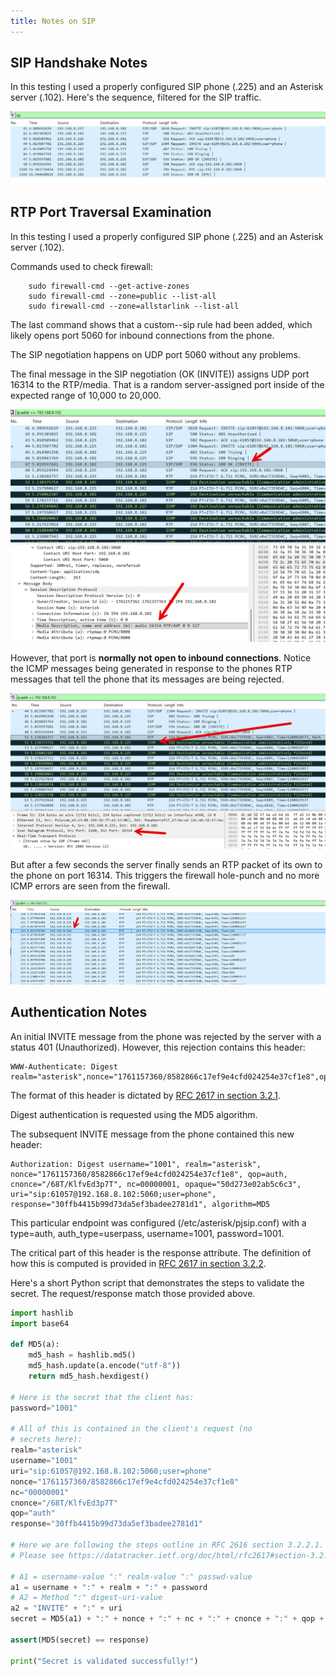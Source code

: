 ```yaml
---
title: Notes on SIP
---
```


## SIP Handshake Notes

In this testing I used a properly configured SIP phone (.225) and an Asterisk 
server (.102). Here's the sequence, filtered for the SIP traffic.

![Capture 4](/assets/images/sip-capture-4.jpg)

## RTP Port Traversal Examination

In this testing I used a properly configured SIP phone (.225) and an Asterisk 
server (.102).

Commands used to check firewall:

        sudo firewall-cmd --get-active-zones
        sudo firewall-cmd --zone=public --list-all
        sudo firewall-cmd --zone=allstarlink --list-all

The last command shows that a custom--sip rule had been added, which likely opens
port 5060 for inbound connections from the phone.

The SIP negotiation happens on UDP port 5060 without any problems.

The final message in the SIP negotiation (OK (INVITE)) assigns UDP port 16314 
to the RTP/media. That is a random server-assigned port inside of the expected 
range of 10,000 to 20,000.

![Capture 2](/assets/images/sip-capture-2.jpg)

However, that port is **normally 
not open to inbound connections**. Notice the ICMP messages being generated 
in response to the phones RTP messages that 
tell the phone that its messages are being rejected.

![Capture 1](/assets/images/sip-capture-1.jpg)

But after a few seconds the server finally sends an RTP packet of its own 
to the phone on port 16314. This triggers the firewall hole-punch and no more 
ICMP errors are seen from the firewall.

![Capture 3](/assets/images/sip-capture-3.jpg)

## Authentication Notes

An initial INVITE message from the phone was rejected by the server with a 
status 401 (Unauthorized). However, this rejection contains this header:

```
WWW-Authenticate: Digest realm="asterisk",nonce="1761157360/8582866c17ef9e4cfd024254e37cf1e8",opaque="50d273e02ab5c6c3",algorithm=MD5,qop="auth"
```

The format of this header is dictated by [RFC 2617 in section 3.2.1](https://datatracker.ietf.org/doc/html/rfc2617#section-3.2.1).

Digest authentication is requested using the MD5 algorithm.

The subsequent INVITE message from the phone contained this new header:

```
Authorization: Digest username="1001", realm="asterisk", nonce="1761157360/8582866c17ef9e4cfd024254e37cf1e8", qop=auth, cnonce="/68T/KlfvEd3p7T", nc=00000001, opaque="50d273e02ab5c6c3", uri="sip:61057@192.168.8.102:5060;user=phone", response="30ffb4415b99d73da5ef3badee2781d1", algorithm=MD5
```

This particular endpoint was configured (/etc/asterisk/pjsip.conf) with a 
type=auth, auth_type=userpass, username=1001, password=1001.

The critical part of this header is the response attribute. The definition of 
how this is computed is provided in [RFC 2617 in section 3.2.2](https://datatracker.ietf.org/doc/html/rfc2617#section-3.2.2).

Here's a short Python script that demonstrates the steps to validate
the secret. The request/response match those provided above.

```python
import hashlib
import base64

def MD5(a):
    md5_hash = hashlib.md5()
    md5_hash.update(a.encode("utf-8"))
    return md5_hash.hexdigest()

# Here is the secret that the client has:
password="1001"

# All of this is contained in the client's request (no 
# secrets here):
realm="asterisk"
username="1001"
uri="sip:61057@192.168.8.102:5060;user=phone"
nonce="1761157360/8582866c17ef9e4cfd024254e37cf1e8"
nc="00000001"
cnonce="/68T/KlfvEd3p7T"
qop="auth"
response="30ffb4415b99d73da5ef3badee2781d1"

# Here we are following the steps outline in RFC 2616 section 3.2.2.1.
# Please see https://datatracker.ietf.org/doc/html/rfc2617#section-3.2.2.1

# A1 = username-value ":" realm-value ":" passwd-value
a1 = username + ":" + realm + ":" + password
# A2 = Method ":" digest-uri-value
a2 = "INVITE" + ":" + uri
secret = MD5(a1) + ":" + nonce + ":" + nc + ":" + cnonce + ":" + qop + ":" + MD5(a2)

assert(MD5(secret) == response)

print("Secret is validated successfully!")
```




